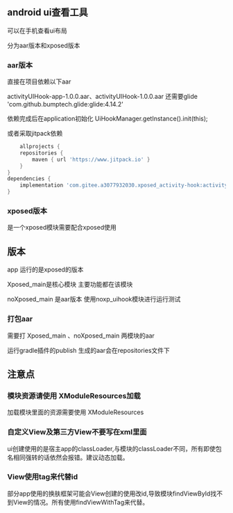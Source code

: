 ## android ui查看工具

可以在手机查看ui布局

分为aar版本和xposed版本

### aar版本

直接在项目依赖以下aar

activityUIHook-app-1.0.0.aar、activityUIHook-1.0.0.aar
还需要glide  'com.github.bumptech.glide:glide:4.14.2'

依赖完成后在application初始化
UiHookManager.getInstance().init(this);

或者采取jitpack依赖

```groovy
    allprojects {
    repositories {
        maven { url 'https://www.jitpack.io' }
    }
}
dependencies {
    implementation 'com.gitee.a3077932030.xposed_activity-hook:activityUIHook:1.0.1'
}
```

### xposed版本

是一个xposed模块需要配合xposed使用

## 版本

app 运行的是xposed的版本

Xposed_main是核心模块 主要功能都在该模块

noXposed_main 是aar版本 使用noxp_uihook模块进行运行测试

### 打包aar

需要打 Xposed_main 、noXposed_main 两模块的aar

运行gradle插件的publish 生成的aar会在repositories文件下

## 注意点

### 模块资源请使用 XModuleResources加载

加载模块里面的资源需要使用 XModuleResources

### 自定义View及第三方View不要写在xml里面

ui创建使用的是宿主app的classLoader,与模块的classLoader不同，所有即使包名相同强转的话依然会报错。建议动态加载。

### View使用tag来代替id

部分app使用的换肤框架可能会View创建的使用改id,导致模块findViewById找不到View的情况。所有使用findViewWithTag来代替。



